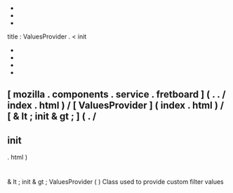 -
-
-
title
:
ValuesProvider
.
<
init
>
-
-
-
-
[
mozilla
.
components
.
service
.
fretboard
]
(
.
.
/
index
.
html
)
/
[
ValuesProvider
]
(
index
.
html
)
/
[
&
lt
;
init
&
gt
;
]
(
.
/
-
init
-
.
html
)
#
&
lt
;
init
&
gt
;
ValuesProvider
(
)
Class
used
to
provide
custom
filter
values
